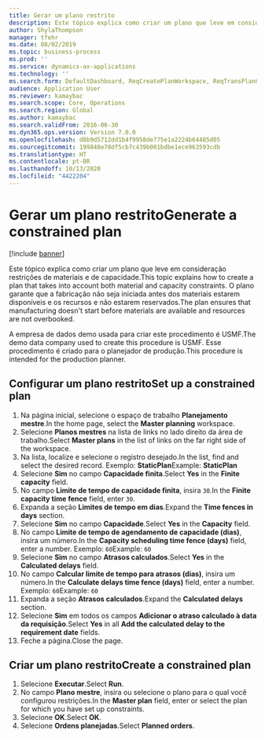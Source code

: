 ```yaml
---
title: Gerar um plano restrito
description: Este tópico explica como criar um plano que leve em consideração restrições de materiais e de capacidade.
author: ShylaThompson
manager: tfehr
ms.date: 08/02/2019
ms.topic: business-process
ms.prod: ''
ms.service: dynamics-ax-applications
ms.technology: ''
ms.search.form: DefaultDashboard, ReqCreatePlanWorkspace, ReqTransPlanCard, ReqPlanSched
audience: Application User
ms.reviewer: kamaybac
ms.search.scope: Core, Operations
ms.search.region: Global
ms.author: kamaybac
ms.search.validFrom: 2016-06-30
ms.dyn365.ops.version: Version 7.0.0
ms.openlocfilehash: d8b9d5712dd1b4f9958de775e1a2224b64485d05
ms.sourcegitcommit: 199848e78df5cb7c439b001bdbe1ece963593cdb
ms.translationtype: HT
ms.contentlocale: pt-BR
ms.lasthandoff: 10/13/2020
ms.locfileid: "4422204"
---
```

# <a name="generate-a-constrained-plan"></a><span data-ttu-id="8276b-103">Gerar um plano restrito</span><span class="sxs-lookup"><span data-stu-id="8276b-103">Generate a constrained plan</span></span>

[!include [banner](../../includes/banner.md)]

<span data-ttu-id="8276b-104">Este tópico explica como criar um plano que leve em consideração restrições de materiais e de capacidade.</span><span class="sxs-lookup"><span data-stu-id="8276b-104">This topic explains how to create a plan that takes into account both material and capacity constraints.</span></span> <span data-ttu-id="8276b-105">O plano garante que a fabricação não seja iniciada antes dos materiais estarem disponíveis e os recursos e não estarem reservados.</span><span class="sxs-lookup"><span data-stu-id="8276b-105">The plan ensures that manufacturing doesn't start before materials are available and resources are not overbooked.</span></span> 

<span data-ttu-id="8276b-106">A empresa de dados demo usada para criar este procedimento é USMF.</span><span class="sxs-lookup"><span data-stu-id="8276b-106">The demo data company used to create this procedure is USMF.</span></span> <span data-ttu-id="8276b-107">Esse procedimento é criado para o planejador de produção.</span><span class="sxs-lookup"><span data-stu-id="8276b-107">This procedure is intended for the production planner.</span></span>


## <a name="set-up-a-constrained-plan"></a><span data-ttu-id="8276b-108">Configurar um plano restrito</span><span class="sxs-lookup"><span data-stu-id="8276b-108">Set up a constrained plan</span></span>
1. <span data-ttu-id="8276b-109">Na página inicial, selecione o espaço de trabalho **Planejamento mestre**.</span><span class="sxs-lookup"><span data-stu-id="8276b-109">In the home page, select the **Master planning** workspace.</span></span>
2. <span data-ttu-id="8276b-110">Selecione **Planos mestres** na lista de links no lado direito da área de trabalho.</span><span class="sxs-lookup"><span data-stu-id="8276b-110">Select **Master plans** in the list of links on the far right side of the workspace.</span></span>
3. <span data-ttu-id="8276b-111">Na lista, localize e selecione o registro desejado.</span><span class="sxs-lookup"><span data-stu-id="8276b-111">In the list, find and select the desired record.</span></span> <span data-ttu-id="8276b-112">Exemplo: **StaticPlan**</span><span class="sxs-lookup"><span data-stu-id="8276b-112">Example: **StaticPlan**</span></span>  
4. <span data-ttu-id="8276b-113">Selecione **Sim** no campo **Capacidade finita**.</span><span class="sxs-lookup"><span data-stu-id="8276b-113">Select **Yes** in the **Finite capacity** field.</span></span>
5. <span data-ttu-id="8276b-114">No campo **Limite de tempo de capacidade finita**, insira `30`.</span><span class="sxs-lookup"><span data-stu-id="8276b-114">In the **Finite capacity time fence** field, enter `30`.</span></span>
6. <span data-ttu-id="8276b-115">Expanda a seção **Limites de tempo em dias**.</span><span class="sxs-lookup"><span data-stu-id="8276b-115">Expand the **Time fences in days** section.</span></span>
7. <span data-ttu-id="8276b-116">Selecione **Sim** no campo **Capacidade**.</span><span class="sxs-lookup"><span data-stu-id="8276b-116">Select **Yes** in the **Capacity** field.</span></span>
8. <span data-ttu-id="8276b-117">No campo **Limite de tempo de agendamento de capacidade (dias)**, insira um número.</span><span class="sxs-lookup"><span data-stu-id="8276b-117">In the **Capacity scheduling time fence (days)** field, enter a number.</span></span> <span data-ttu-id="8276b-118">Exemplo: `60`</span><span class="sxs-lookup"><span data-stu-id="8276b-118">Example: `60`</span></span>  
9. <span data-ttu-id="8276b-119">Selecione **Sim** no campo **Atrasos calculados**.</span><span class="sxs-lookup"><span data-stu-id="8276b-119">Select **Yes** in the **Calculated delays** field.</span></span>
10. <span data-ttu-id="8276b-120">No campo **Calcular limite de tempo para atrasos (dias)**, insira um número.</span><span class="sxs-lookup"><span data-stu-id="8276b-120">In the **Calculate delays time fence (days)** field, enter a number.</span></span> <span data-ttu-id="8276b-121">Exemplo: `60`</span><span class="sxs-lookup"><span data-stu-id="8276b-121">Example: `60`</span></span> 
11. <span data-ttu-id="8276b-122">Expanda a seção **Atrasos calculados**.</span><span class="sxs-lookup"><span data-stu-id="8276b-122">Expand the **Calculated delays** section.</span></span>
12. <span data-ttu-id="8276b-123">Selecione **Sim** em todos os campos **Adicionar o atraso calculado à data da requisição**.</span><span class="sxs-lookup"><span data-stu-id="8276b-123">Select **Yes** in all **Add the calculated delay to the requirement date** fields.</span></span>
13. <span data-ttu-id="8276b-124">Feche a página.</span><span class="sxs-lookup"><span data-stu-id="8276b-124">Close the page.</span></span>

## <a name="create-a-constrained-plan"></a><span data-ttu-id="8276b-125">Criar um plano restrito</span><span class="sxs-lookup"><span data-stu-id="8276b-125">Create a constrained plan</span></span>
1. <span data-ttu-id="8276b-126">Selecione **Executar**.</span><span class="sxs-lookup"><span data-stu-id="8276b-126">Select **Run**.</span></span>
2. <span data-ttu-id="8276b-127">No campo **Plano mestre**, insira ou selecione o plano para o qual você configurou restrições.</span><span class="sxs-lookup"><span data-stu-id="8276b-127">In the **Master plan** field, enter or select the plan for which you have set up constraints.</span></span>  
3. <span data-ttu-id="8276b-128">Selecione **OK**.</span><span class="sxs-lookup"><span data-stu-id="8276b-128">Select **OK**.</span></span>
4. <span data-ttu-id="8276b-129">Selecione **Ordens planejadas**.</span><span class="sxs-lookup"><span data-stu-id="8276b-129">Select **Planned orders**.</span></span>

